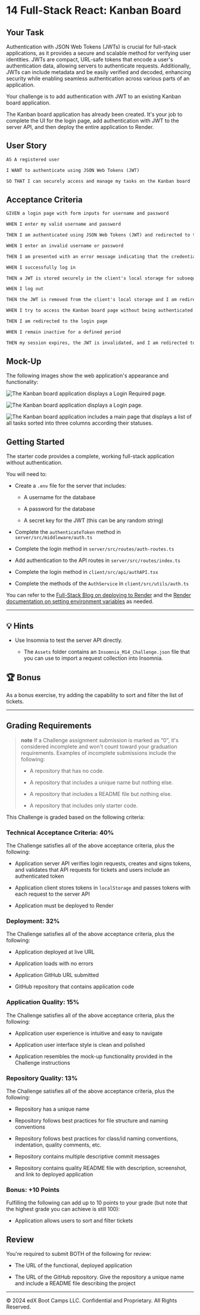 # 14 Full-Stack React: Kanban Board

## Your Task

Authentication with JSON Web Tokens (JWTs) is crucial for full-stack applications, as it provides a secure and scalable method for verifying user identities. JWTs are compact, URL-safe tokens that encode a user's authentication data, allowing servers to authenticate requests. Additionally, JWTs can include metadata and be easily verified and decoded, enhancing security while enabling seamless authentication across various parts of an application.

Your challenge is to add authentication with JWT to an existing Kanban board application.

The Kanban board application has already been created. It's your job to complete the UI for the login page, add authentication with JWT to the server API, and then deploy the entire application to Render.

## User Story

```md
AS A registered user

I WANT to authenticate using JSON Web Tokens (JWT)

SO THAT I can securely access and manage my tasks on the Kanban board
```

## Acceptance Criteria

```md
GIVEN a login page with form inputs for username and password

WHEN I enter my valid username and password

THEN I am authenticated using JSON Web Tokens (JWT) and redirected to the main Kanban board page

WHEN I enter an invalid username or password

THEN I am presented with an error message indicating that the credentials are incorrect

WHEN I successfully log in

THEN a JWT is stored securely in the client's local storage for subsequent authenticated requests

WHEN I log out

THEN the JWT is removed from the client's local storage and I am redirected to the login page

WHEN I try to access the Kanban board page without being authenticated

THEN I am redirected to the login page

WHEN I remain inactive for a defined period

THEN my session expires, the JWT is invalidated, and I am redirected to the login page upon my next action
```

## Mock-Up

The following images show the web application's appearance and functionality:

![The Kanban board application displays a Login Required page.](./Assets/14-00-unauthenticated-page.png)

![The Kanban board application displays a Login page.](./Assets/14-01-login-page.png)

![The Kanban board application includes a main page that displays a list of all tasks sorted into three columns according their statuses.](./Assets/14-02-main-page.png)

## Getting Started

The starter code provides a complete, working full-stack application without authentication.

You will need to:

* Create a `.env` file for the server that includes:

  * A username for the database

  * A password for the database

  * A secret key for the JWT (this can be any random string)

* Complete the `authenticateToken` method in `server/src/middleware/auth.ts`

* Complete the login method in `server/src/routes/auth-routes.ts`

* Add authentication to the API routes in `server/src/routes/index.ts`

* Complete the login method in `client/src/api/authAPI.tsx`

* Complete the methods of the `AuthService` in `client/src/utils/auth.ts`

You can refer to the [Full-Stack Blog on deploying to Render](https://coding-boot-camp.github.io/full-stack/render/render-deployment-guide) and the [Render documentation on setting environment variables](https://docs.render.com/configure-environment-variables) as needed.

---

## 💡 Hints

* Use Insomnia to test the server API directly.

  * The `Assets` folder contains an `Insomnia_M14_Challenge.json` file that you can use to import a request collection into Insomnia.

## 🏆 Bonus

As a bonus exercise, try adding the capability to sort and filter the list of tickets.

---

## Grading Requirements

> **note** If a Challenge assignment submission is marked as “0”, it's considered incomplete and won't count toward your graduation requirements. Examples of incomplete submissions include the following:
>
> * A repository that has no code.
>
> * A repository that includes a unique name but nothing else.
>
> * A repository that includes a README file but nothing else.
>
> * A repository that includes only starter code.

This Challenge is graded based on the following criteria:

### Technical Acceptance Criteria: 40%

The Challenge satisfies all of the above acceptance criteria, plus the following:

* Application server API verifies login requests, creates and signs tokens, and validates that API requests for tickets and users include an authenticated token

* Application client stores tokens in `localStorage` and passes tokens with each request to the server API

* Application must be deployed to Render

### Deployment: 32%

The Challenge satisfies all of the above acceptance criteria, plus the following:

* Application deployed at live URL

* Application loads with no errors

* Application GitHub URL submitted

* GitHub repository that contains application code

### Application Quality: 15%

The Challenge satisfies all of the above acceptance criteria, plus the following:

* Application user experience is intuitive and easy to navigate

* Application user interface style is clean and polished

* Application resembles the mock-up functionality provided in the Challenge instructions

### Repository Quality: 13%

The Challenge satisfies all of the above acceptance criteria, plus the following:

* Repository has a unique name

* Repository follows best practices for file structure and naming conventions

* Repository follows best practices for class/id naming conventions, indentation, quality comments, etc.

* Repository contains multiple descriptive commit messages

* Repository contains quality README file with description, screenshot, and link to deployed application

### Bonus: +10 Points

Fulfilling the following can add up to 10 points to your grade (but note that the highest grade you can achieve is still 100):

* Application allows users to sort and filter tickets

## Review

You're required to submit BOTH of the following for review:

* The URL of the functional, deployed application

* The URL of the GitHub repository. Give the repository a unique name and include a README file describing the project

---
© 2024 edX Boot Camps LLC. Confidential and Proprietary. All Rights Reserved.

